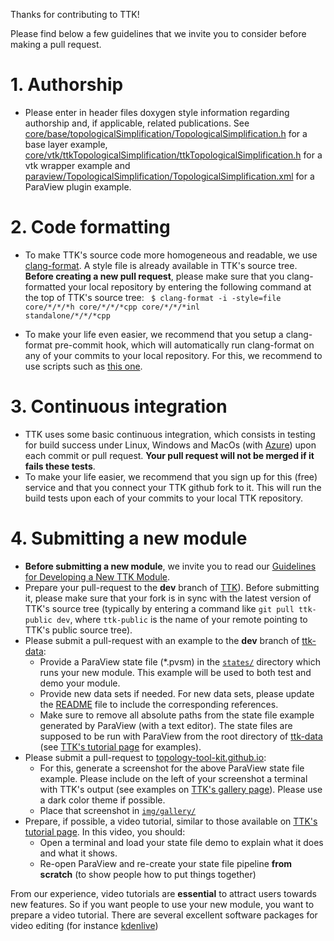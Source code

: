 Thanks for contributing to TTK!

Please find below a few guidelines that we invite you to consider before making a pull request.

# 1. Authorship
  - Please enter in header files doxygen style information regarding authorship and, if applicable, related publications. See [core/base/topologicalSimplification/TopologicalSimplification.h](https://github.com/topology-tool-kit/ttk/blob/dev/core/base/topologicalSimplification/TopologicalSimplification.h) for a base layer example, [core/vtk/ttkTopologicalSimplification/ttkTopologicalSimplification.h](https://github.com/topology-tool-kit/ttk/blob/dev/core/vtk/ttkTopologicalSimplification/ttkTopologicalSimplification.h) for a vtk wrapper example and [paraview/TopologicalSimplification/TopologicalSimplification.xml](https://github.com/topology-tool-kit/ttk/blob/dev/paraview/TopologicalSimplification/TopologicalSimplification.xml) for a ParaView plugin example.

# 2. Code formatting
  - To make TTK's source code more homogeneous and readable, we use [clang-format](https://clang.llvm.org/docs/ClangFormat.html). A style file is already available in TTK's source tree.
**Before creating a new pull request**, please make sure that you clang-formatted your local 
repository by entering the following command at the top of TTK's source tree: <code>
$ clang-format -i -style=file core/\*/\*/\*h core/\*/\*/\*cpp core/\*/\*/\*inl standalone/\*/\*/\*cpp</code>

  - To make your life even easier, we recommend that you setup a clang-format pre-commit hook, which will automatically run clang-format on any of your commits to your local repository.
For this, we recommend to use scripts such as [this one](https://github.com/barisione/clang-format-hooks/).


# 3. Continuous integration
  - TTK uses some basic continuous integration, which consists in testing for build success under Linux, Windows and MacOs (with [Azure](https://azure.microsoft.com/en-us/services/devops/pipelines/)) upon each commit or pull request. **Your pull request will not be merged if it fails these tests**.
  - To make your life easier, we recommend that you sign up for this (free) service and that you connect your TTK github fork to it. This will run the build tests upon each of your commits to your local TTK repository.


# 4. Submitting a new module
  - **Before submitting a new module**, we invite you to read our [Guidelines for Developing a New TTK Module](https://github.com/topology-tool-kit/ttk/wiki/Guidelines-for-Developing-a-New-TTK-Module). 
  - Prepare your pull-request to the **dev** branch of [TTK](https://github.com/topology-tool-kit/ttk/tree/dev)). Before submitting it, please make sure that your fork is in sync with the latest version of TTK's source tree (typically by entering a command like <code>git pull ttk-public dev</code>, where <code>ttk-public</code> is the name of your remote pointing to TTK's public source tree).
  - Please submit a pull-request with an example to the **dev** branch of [ttk-data](https://github.com/topology-tool-kit/ttk-data/tree/dev):
    - Provide a ParaView state file (*.pvsm) in the [<code>states/</code>](https://github.com/topology-tool-kit/ttk-data/tree/dev/states) directory which runs your new module. This example will be used to both test and demo your module.
    - Provide new data sets if needed. For new data sets, please update the [README](https://github.com/topology-tool-kit/ttk-data/blob/dev/README) file to include the corresponding references.
    - Make sure to remove all absolute paths from the state file example generated by ParaView (with a text editor). The state files are supposed to be run with ParaView from the root directory of [ttk-data](https://github.com/topology-tool-kit/ttk-data) (see [TTK's tutorial page](https://topology-tool-kit.github.io/tutorials.html) for examples).
  - Please submit a pull-request to [topology-tool-kit.github.io](https://github.com/topology-tool-kit/topology-tool-kit.github.io):
    - For this, generate a screenshot for the above ParaView state file example. Please include on the left of your screenshot a terminal with TTK's output (see examples on [TTK's gallery page](https://topology-tool-kit.github.io/gallery.html)). Please use a dark color theme if possible.
    - Place that screenshot in [<code>img/gallery/</code>](https://github.com/topology-tool-kit/topology-tool-kit.github.io/tree/master/img/gallery)
  - Prepare, if possible, a video tutorial, similar to those available on [TTK's tutorial page](https://topology-tool-kit.github.io/tutorials.html). In this video, you should:
    - Open a terminal and load your state file demo to explain what it does and what it shows.
    - Re-open ParaView and re-create your state file pipeline **from scratch** (to show people how to put things together)

From our experience, video tutorials are **essential** to attract users towards new features. So if you want people to use your new module, you want to prepare a video tutorial. There are several excellent software packages for video editing (for instance [kdenlive](https://kdenlive.org/en/))
